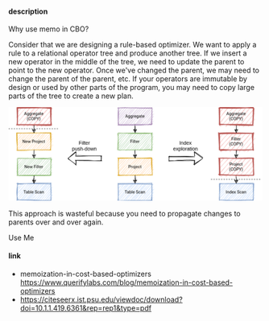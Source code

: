 #### description

Why use memo in CBO?

Consider that we are designing a rule-based optimizer. We want to apply a rule to a relational operator tree and produce another tree. If we insert a new operator in the middle of the tree, we need to update the parent to point to the new operator. Once we've changed the parent, we may need to change the parent of the parent, etc. If your operators are immutable by design or used by other parts of the program, you may need to copy large parts of the tree to create a new plan.

![memo](../_images/memo.png)

This approach is wasteful because you need to propagate changes to parents over and over again.



Use Me

#### link

- memoization-in-cost-based-optimizers https://www.querifylabs.com/blog/memoization-in-cost-based-optimizers
- https://citeseerx.ist.psu.edu/viewdoc/download?doi=10.1.1.419.6361&rep=rep1&type=pdf

